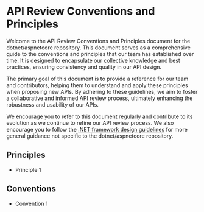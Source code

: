# API Review Conventions and Principles

Welcome to the API Review Conventions and Principles document for the dotnet/aspnetcore repository. This document serves as a comprehensive guide to the conventions and principles that our team has established over time. It is designed to encapsulate our collective knowledge and best practices, ensuring consistency and quality in our API design.

The primary goal of this document is to provide a reference for our team and contributors, helping them to understand and apply these principles when proposing new APIs. By adhering to these guidelines, we aim to foster a collaborative and informed API review process, ultimately enhancing the robustness and usability of our APIs.

We encourage you to refer to this document regularly and contribute to its evolution as we continue to refine our API review process. We also encourage you to follow the [.NET framework design guidelines](https://learn.microsoft.com/dotnet/standard/design-guidelines/) for more general guidance not specific to the dotnet/aspnetcore repository.


## Principles
- Principle 1

## Conventions
- Convention 1
